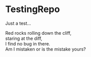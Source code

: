 # TestingRepo
Just a test...

Red rocks rolling down the cliff, \
staring at the diff, \
I find no bug in there. \
Am I mistaken or is the mistake yours? 
